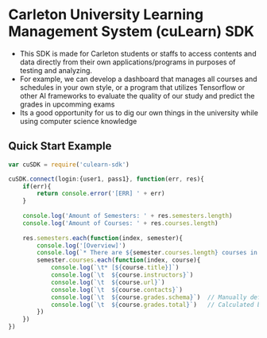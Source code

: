 # Carleton University Learning Management System (cuLearn) SDK

* This SDK is made for Carleton students or staffs to access contents and data directly from their own applications/programs in purposes of testing and analyzing. 
* For example, we can develop a dashboard that manages all courses and schedules in your own style, or a program that utilizes Tensorflow or other AI frameworks to evaluate the quality of our study and predict the grades in upcomming exams
* Its a good opportunity for us to dig our own things in the university while using computer science knowledge


## Quick Start Example
```javascript
var cuSDK = require('culearn-sdk')

cuSDK.connect(login:{user1, pass1}, function(err, res){
    if(err){
        return console.error('[ERR] ' + err)
    }
    
    console.log('Amount of Semesters: ' + res.semesters.length)
    console.log('Amount of Courses: ' + res.courses.length)
    
    res.semesters.each(function(index, semester){
        console.log('[Overview]')
        console.log(`* There are ${semester.courses.length} courses in ${semester.title}`)
        semester.courses.each(function(index, course){
            console.log(`\t* [${course.title}]`)
            console.log(`\t  ${course.instructors}`)
            console.log(`\t  ${course.url}`)
            console.log(`\t  ${course.contacts}`)
            console.log(`\t  ${course.grades.schema}`)	// Manually defined by user
            console.log(`\t  ${course.grades.total}`)	// Calculated based on the schema
        })
    })
})
```
